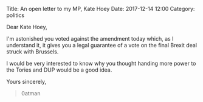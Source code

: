 Title: An open letter to my MP, Kate Hoey
Date: 2017-12-14 12:00
Category: politics

Dear Kate Hoey,

I'm astonished you voted against the amendment today which, as I understand it, it gives you a  legal guarantee of a vote on the final Brexit deal struck with Brussels.

I would be very interested to know why you thought handing more power to the Tories and DUP would be a good idea.

Yours sincerely,

> 0atman
